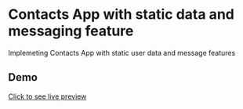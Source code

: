 # Contacts App with static data and messaging feature

Implemeting Contacts App with static user data and message features

## Demo

[Click to see live preview](https://kaaviya-g.github.io/ContactsApp/)